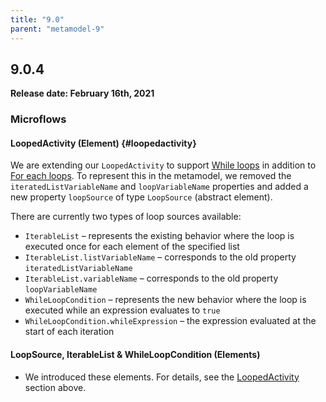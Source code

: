 ```yaml
---
title: "9.0"
parent: "metamodel-9"
---
```


## 9.0.4

**Release date: February 16th, 2021**

### Microflows

#### LoopedActivity (Element) {#loopedactivity}

We are extending our `LoopedActivity` to support [While loops](/refguide/loop#while) in addition to [For each loops](/refguide/loop#for-each). To represent this in the metamodel, we removed the `iteratedListVariableName` and `loopVariableName` properties and added a new property `loopSource` of type `LoopSource` (abstract element).

There are currently two types of loop sources available:

* `IterableList` – represents the existing behavior where the loop is executed once for each element of the specified list
 * `IterableList.listVariableName` – corresponds to the old property `iteratedListVariableName`
 * `IterableList.variableName` – corresponds to the old property `loopVariableName`
* `WhileLoopCondition` – represents the new behavior where the loop is executed while an expression evaluates to `true`
 * `WhileLoopCondition.whileExpression` – the expression evaluated at the start of each iteration

#### LoopSource, IterableList & WhileLoopCondition (Elements)

* We introduced these elements. For details, see the [LoopedActivity](#loopedactivity) section above.
